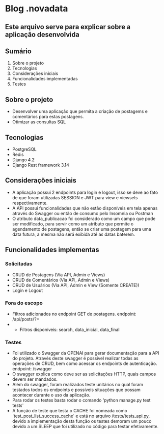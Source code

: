 # Blog .novadata

## Este arquivo serve para explicar sobre a aplicação desenvolvida

## Sumário
1. Sobre o projeto
2. Tecnologias
3. Considerações iniciais
4. Funcionalidades implementadas
5. Testes

## Sobre o projeto
- Desenvolver uma aplicação que permita a criação de postagems e comentários para estas postagens.
- Otimizar as consultas SQL

## Tecnologias
- PostgreSQL
- Redis
- Django 4.2
- Django Rest framework 3.14

## Considerações iniciais
- A aplicação possui 2 endpoints para login e logout, isso se deve ao fato de que foram utilizadas SESSION e JWT para view e viewsets respectivamente.
- A API possui funcionalidades que não estão disponíveis em tela apenas através do Swagger ou então de consumo pelo Insomnia ou Postman
- O atributo data_publicacao foi considerado como um campo que pode ser modificado, para servir como um atributo que permite o agendamento de postagens, então se criar uma postagem para uma data futura, a mesma não será exibida até as datas baterem.

## Funcionalidades implementas
### Solicitadas
- CRUD de Postagens (Via API, Admin e Views)
- CRUD de Comentários (Via API, Admin e Views)
- CRUD de Usuários (Via API, Admin e View (Somente CREATE))
- Login e Logout

### Fora do escopo
- Filtros adicionados no endpoint GET de postagens. endpoint: /api/posts/?=
- - Filtros disponíveis: search, data_inicial, data_final

### Testes
- Foi utilizado o Swagger da OPENAI para gerar documentação para a API do projeto. Através deste swagger é possível realizar todas as operações de CRUD, bem como acessar os endpoints de autenticação. endpoint: /swagger
- O swagger explica como deve ser as solicitações HTTP, quais campos devem ser mandados.
- Além do swagger, foram realizados teste unitários no qual foram testados todos os endpoints e possíveis situações que possam acontecer durante o uso da aplicação.
- Para rodar os testes basta rodar o comando 'python manage.py test tests'
- A função de teste que testa o CACHE foi nomeada como 'test_post_list_success_cache' e está no arquivo /tests/tests_api.py, devido a implementação desta função os testes demoram um pouco devido a um SLEEP que foi utilizado no código para testar efetivamente.


